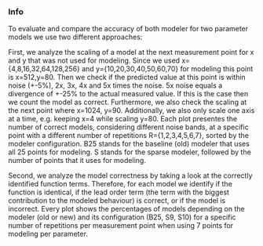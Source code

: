 ### Info
 
To evaluate and compare the accuracy of both modeler for two parameter models we use two different approaches:
 
First, we analyze the scaling of a model at the next measurement point for x and y that was not used for modeling. Since we used x={4,8,16,32,64,128,256} and y={10,20,30,40,50,60,70} for modeling this point is x=512,y=80. Then we check if the predicted value at this point is within noise (+-5%), 2x, 3x, 4x and 5x times the noise. 5x noise equals a divergence of +-25% to the actual measured value. If this is the case then we count the model as correct. Furthermore, we also check the scaling at the next point where x=1024, y=90. Additionally, we also only scale one axis at a time, e.g. keeping x=4 while scaling y=80. Each plot presentes the number of correct models, considering different noise bands, at a specific point with a different number of repetitions R={1,2,3,4,5,6,7}, sorted by the modeler configuration. B25 stands for the baseline (old) modeler that uses all 25 points for modeling. S stands for the sparse modeler, followed by the number of points that it uses for modeling.
 
Second, we analyze the model correctness by taking a look at the correctly identified function terms. Therefore, for each model we identify if the function is identical, if the lead order term (the term with the biggest contribution to the modeled behaviour) is correct, or if the model is incorrect. Every plot shows the percentages of models depending on the modeler (old or new) and its configuration (B25, S9, S10) for a specific number of repetitions per measurement point when using 7 points for modeling per parameter.
